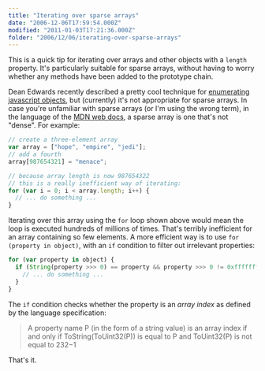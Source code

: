 ```yaml
---
title: "Iterating over sparse arrays"
date: "2006-12-06T17:59:54.000Z"
modified: "2011-01-03T17:21:36.000Z"
folder: "2006/12/06/iterating-over-sparse-arrays"
---
```


This is a quick tip for iterating over arrays and other objects with a `length` property. It's particularly suitable for sparse arrays, without having to worry whether any methods have been added to the prototype chain.

Dean Edwards recently described a pretty cool technique for [enumerating javascript objects](http://dean.edwards.name/weblog/2006/07/enum/), but (currently) it's not appropriate for sparse arrays. In case you're unfamiliar with sparse arrays (or I'm using the wrong term), in the language of the [MDN web docs](https://developer.mozilla.org/en-US/docs/Web/JavaScript/Reference/Trailing_commas#Examples), a sparse array is one that's not "dense". For example:

```js
// create a three-element array
var array = ["hope", "empire", "jedi"];
// add a fourth
array[987654321] = "menace";

// because array length is now 987654322
// this is a really inefficient way of iterating:
for (var i = 0; i < array.length; i++) {
  // ... do something ...
}
```

Iterating over this array using the `for` loop shown above would mean the loop is executed hundreds of millions of times. That's terribly inefficient for an array containing so few elements. A more efficient way is to use `for (property in object)`, with an `if` condition to filter out irrelevant properties:

```js
for (var property in object) {
  if (String(property >>> 0) == property && property >>> 0 != 0xffffffff) {
    // ... do something ...
  }
}
```

The `if` condition checks whether the property is an _array index_ as defined by the language specification:

> A property name P (in the form of a string value) is an array index if and only if ToString(ToUint32(P)) is equal to P and ToUint32(P) is not equal to 232−1

That's it.
